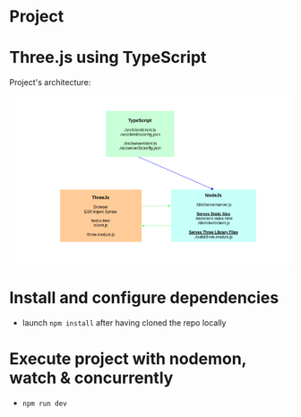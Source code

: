 # Project

# Three.js using TypeScript

Project's architecture:  

![archi project](inc/project_archi.png)  

# Install and configure dependencies

- launch `npm install` after having cloned the repo locally

# Execute project with nodemon, watch & concurrently

- `npm run dev`  
